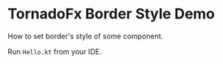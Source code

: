 TornadoFx Border Style Demo
===========================

How to set border's style of some component.

Run `Hello.kt` from your IDE.